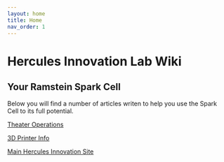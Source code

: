 ```yaml
---
layout: home
title: Home
nav_order: 1
---
```


# Hercules Innovation Lab Wiki

## Your Ramstein Spark Cell

Below you will find  a number of articles writen to help you use the Spark Cell to its full potential.

[Theater Operations](https://herculesinnovationlab.github.io/Wiki/docs/Theater/)

[3D Printer Info](https://herculesinnovationlab.github.io/Wiki/docs/3D%20Printers/)

[Main Hercules Innovation Site](https://herculesinnovation.com)
